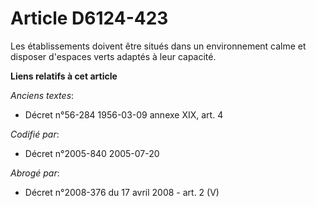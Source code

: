 # Article D6124-423

Les établissements doivent être situés dans un environnement calme et disposer d'espaces verts adaptés à leur capacité.

**Liens relatifs à cet article**

_Anciens textes_:

  - Décret n°56-284 1956-03-09 annexe XIX, art. 4

_Codifié par_:

  - Décret n°2005-840 2005-07-20

_Abrogé par_:

  - Décret n°2008-376 du 17 avril 2008 - art. 2 (V)
